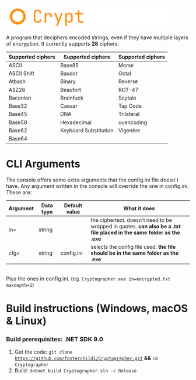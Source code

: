 <img src="https://github.com/fosterchild1/Cryptographer/blob/master/resources/icon.ico" width="64" height="64"> <img src="https://github.com/fosterchild1/Cryptographer/blob/master/resources/text.png" width="381" height="61"> 

A program that deciphers encoded strings, even if they have multiple layers of encryption. It currently supports <b>28</b> ciphers:
<br/>

| Supported ciphers | Supported ciphers | Supported ciphers |
| ---  | --- | --- |
| ASCII | Base85 | Morse |
| ASCII Shift | Baudot | Octal |
| Atbash | Binary | Reverse |
| A1Z26 | Beaufort | ROT-47 |
| Baconian | Brainfuck | Scytale |
| Base32 | Caesar | Tap Code |
| Base45 | DNA | Trilateral |
| Base58 | Hexadecimal | uuencoding |
| Base62 | Keyboard Substitution | Vigenère |
| Base64 | | |

# CLI Arguments
The console offers some extra arguments that the config.ini file doesn't have. Any argument written in the console will override the one in config.ini. These are:
<br/>

| Argument | Data type | Default value | What it does |
| ---  | --- | --- | --- |
| in= | string | | the ciphertext. doesn't need to be wrapped in quotes. <b>can also be a .txt file placed in the same folder as the .exe</b> |
| cfg= | string | config.ini | selects the config file used. <b>the file should be in the same folder as the .exe</b> |
<br/>
Plus the ones in config.ini. (eg. <code>Cryptographer.exe in=encrypted.txt maxdepth=1</code>)

# Build instructions (Windows, macOS & Linux)
### Build prerequisites: .NET SDK 9.0
1. Get the code: <code>git clone https://github.com/fosterchild1/Cryptographer.git</code> <b>&&</b> <code>cd Cryptographer</code>
2. Build: <code>dotnet build Cryptographer.sln -c Release</code>
